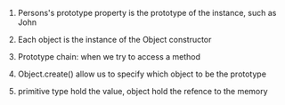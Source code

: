 1. Persons's prototype property is the prototype of the instance, such as John
2. Each object is the instance of the Object constructor
3. Prototype chain: when we try to access a method

1. Object.create() allow us to specify which object to be the prototype

1. primitive type hold the value, object hold the refence to the memory
